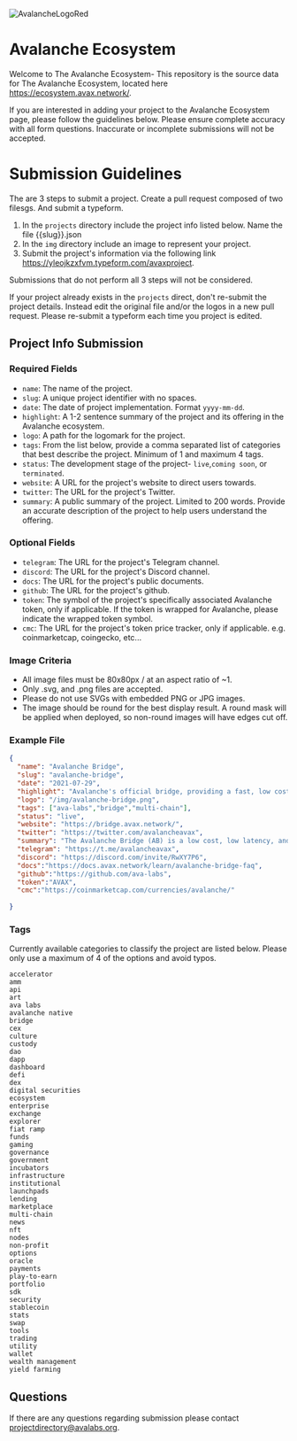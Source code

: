 ![AvalancheLogoRed](https://user-images.githubusercontent.com/91836041/145524214-bf21f7ae-8ae4-4a89-86f0-7630e5220cba.png)



# Avalanche Ecosystem

Welcome to The Avalanche Ecosystem- This repository is the source data for The Avalanche Ecosystem, located here <https://ecosystem.avax.network/>.

If you are interested in adding your project to the Avalanche Ecosystem page, please follow the guidelines below. Please ensure complete accuracy with all form questions. Inaccurate or incomplete submissions will not be accepted.

# Submission Guidelines

The are 3 steps to submit a project. Create a pull request composed of two filesgs. And submit a typeform.
  1. In the `projects` directory include the project info listed below. Name the file {{slug}}.json
  2. In the `img` directory include an image to represent your project.
  3. Submit the project's information via the following link https://yleojkzxfvm.typeform.com/avaxproject. 

Submissions that do not perform all 3 steps will not be considered.

If your project already exists in the `projects` direct, don't re-submit the project details. Instead edit the original file and/or the logos in a new pull request. Please re-submit a typeform each time you project is edited.

## Project Info Submission

### **Required Fields**

- `name`: The name of the project.
- `slug`: A unique project identifier with no spaces.
- `date`: The date of project implementation. Format `yyyy-mm-dd`.
- `highlight`: A 1-2 sentence summary of the project and its offering in the Avalanche ecosystem.
- `logo`: A path for the logomark for the project.
- `tags`: From the list below, provide a comma separated list of categories that best describe the project. Minimum of 1 and maximum 4 tags.
- `status`: The development stage of the project- `live`,`coming soon`, or `terminated`.
- `website`: A URL for the project's website to direct users towards.
- `twitter`: The URL for the project's Twitter.
- `summary`: A public summary of the project. Limited to 200 words. Provide an accurate description of the project to help users understand the offering.

### **Optional Fields**

- `telegram`: The URL for the project's Telegram channel.
- `discord`: The URL for the project's Discord channel.
- `docs`: The URL for the project's public documents.
- `github`: The URL for the project's github.
- `token`: The symbol of the project's specifically associated Avalanche token, only if applicable. If the token is wrapped for Avalanche, please indicate the wrapped token symbol.
- `cmc`: The URL for the project's token price tracker, only if applicable. e.g. coinmarketcap, coingecko, etc...

### Image Criteria
- All image files must be 80x80px / at an aspect ratio of ~1.
- Only .svg, and .png files are accepted.
- Please do not use SVGs with embedded PNG or JPG images.
- The image should be round for the best display result. A round mask will be applied when deployed, so non-round images will have edges cut off.


### Example File 

```json
{
  "name": "Avalanche Bridge",
  "slug": "avalanche-bridge",
  "date": "2021-07-29",
  "highlight": "Avalanche's official bridge, providing a fast, low cost, and secure means to move assets between chains.",
  "logo": "/img/avalanche-bridge.png",
  "tags": ["ava-labs","bridge","multi-chain"],
  "status": "live",
  "website": "https://bridge.avax.network/",
  "twitter": "https://twitter.com/avalancheavax",
  "summary": "The Avalanche Bridge (AB) is a low cost, low latency, and secure way to transfer assets from one blockchain to another. Leveraging Intel SGX and built on the back of Avalanche’s low energy and high TPS consensus algorithm, the AB provides users a smooth, quick, and inexpensive experience. Currently supporting the movement of ERC20’s from Ethereum onto the Avalanche C-Chain and back, Ava Labs has plans to advance the bridge further and increase the number of connected chains. Ava Labs designed the Avalanche Bridge on the principles that transactions across the bridge will be secure and finality will be swift. This makes Avalanche’s official bridge one of the best options to move assets onto the Avalanche C-Chain. Good Bridging.",
  "telegram": "https://t.me/avalancheavax",
  "discord": "https://discord.com/invite/RwXY7P6",
  "docs":"https://docs.avax.network/learn/avalanche-bridge-faq",
  "github":"https://github.com/ava-labs",
  "token":"AVAX",
  "cmc":"https://coinmarketcap.com/currencies/avalanche/"
  
}
```

### Tags
Currently available categories to classify the project are listed below. Please only use a maximum of 4 of the options and avoid typos.

```text
accelerator
amm
api
art
ava labs
avalanche native
bridge
cex
culture
custody
dao
dapp
dashboard
defi
dex
digital securities
ecosystem
enterprise
exchange
explorer
fiat ramp
funds
gaming
governance
government
incubators
infrastructure
institutional 
launchpads
lending
marketplace
multi-chain
news
nft
nodes
non-profit
options
oracle
payments
play-to-earn
portfolio
sdk
security
stablecoin
stats
swap
tools
trading
utility
wallet
wealth management
yield farming
```

## Questions

If there are any questions regarding submission please contact projectdirectory@avalabs.org.
